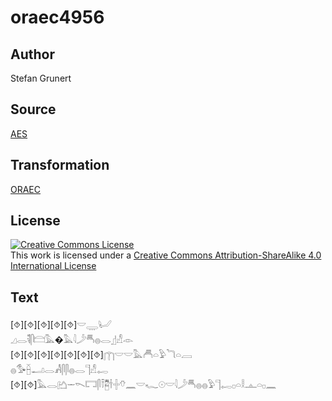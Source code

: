 # oraec4956

## Author

Stefan Grunert

## Source

[AES](https://github.com/simondschweitzer/aes)

## Transformation

[ORAEC](https://oraec.github.io/)

## License

<a rel="license" href="http://creativecommons.org/licenses/by-sa/4.0/"><img alt="Creative Commons License" style="border-width:0" src="https://i.creativecommons.org/l/by-sa/4.0/88x31.png" /></a><br />This work is licensed under a <a rel="license" href="http://creativecommons.org/licenses/by-sa/4.0/">Creative Commons Attribution-ShareAlike 4.0 International License</a>

## Text

[⯑][⯑][⯑][⯑][⯑]𓎟𓇾𓂦<br>
𓈎𓂋𓌟𓋴𓊭𓅓�𓅓𓇋𓌳𓄪𓐍𓂋𓊨𓀭𓁹<br>
[⯑][⯑][⯑][⯑][⯑][⯑][⯑]𓉲𓎟𓎟𓅓𓄫𓏏𓅱𓆓𓏏𓐙<br>
𓐍𓅜𓐢𓂝𓂋𓀻𓋴𓋴𓐍𓂋𓊹𓀭𓉻<br>
[⯑][⯑]𓅓𓂋𓂚𓌔𓌎𓉐𓋴𓍋𓉥𓌂𓏶𓄣𓈖𓎟𓆑𓇳𓎟𓇋𓌳𓄪𓐍𓐍𓅱𓊹𓉻𓊪𓏏𓎛𓊵𓏏𓊪𓈖<br>
